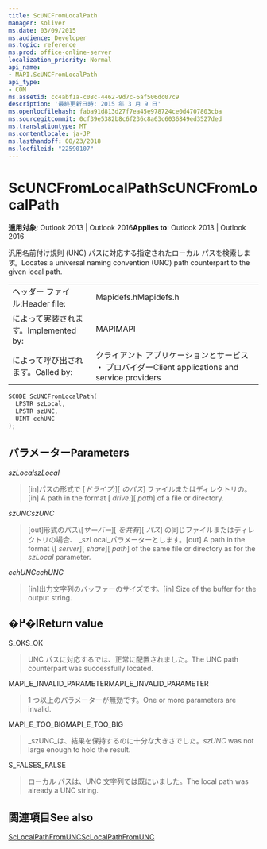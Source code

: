 ```yaml
---
title: ScUNCFromLocalPath
manager: soliver
ms.date: 03/09/2015
ms.audience: Developer
ms.topic: reference
ms.prod: office-online-server
localization_priority: Normal
api_name:
- MAPI.ScUNCFromLocalPath
api_type:
- COM
ms.assetid: cc4abf1a-c08c-4462-9d7c-6af506dc07c9
description: '最終更新日時: 2015 年 3 月 9 日'
ms.openlocfilehash: faba91d813d27f7ea45e978724ce0d4707803cba
ms.sourcegitcommit: 0cf39e5382b8c6f236c8a63c6036849ed3527ded
ms.translationtype: MT
ms.contentlocale: ja-JP
ms.lasthandoff: 08/23/2018
ms.locfileid: "22590107"
---
```

# <a name="scuncfromlocalpath"></a><span data-ttu-id="cf04d-103">ScUNCFromLocalPath</span><span class="sxs-lookup"><span data-stu-id="cf04d-103">ScUNCFromLocalPath</span></span>

  
  
<span data-ttu-id="cf04d-104">**適用対象**: Outlook 2013 | Outlook 2016</span><span class="sxs-lookup"><span data-stu-id="cf04d-104">**Applies to**: Outlook 2013 | Outlook 2016</span></span> 
  
<span data-ttu-id="cf04d-105">汎用名前付け規則 (UNC) パスに対応する指定されたローカル パスを検索します。</span><span class="sxs-lookup"><span data-stu-id="cf04d-105">Locates a universal naming convention (UNC) path counterpart to the given local path.</span></span>
  
|||
|:-----|:-----|
|<span data-ttu-id="cf04d-106">ヘッダー ファイル:</span><span class="sxs-lookup"><span data-stu-id="cf04d-106">Header file:</span></span>  <br/> |<span data-ttu-id="cf04d-107">Mapidefs.h</span><span class="sxs-lookup"><span data-stu-id="cf04d-107">Mapidefs.h</span></span>  <br/> |
|<span data-ttu-id="cf04d-108">によって実装されます。</span><span class="sxs-lookup"><span data-stu-id="cf04d-108">Implemented by:</span></span>  <br/> |<span data-ttu-id="cf04d-109">MAPI</span><span class="sxs-lookup"><span data-stu-id="cf04d-109">MAPI</span></span>  <br/> |
|<span data-ttu-id="cf04d-110">によって呼び出されます。</span><span class="sxs-lookup"><span data-stu-id="cf04d-110">Called by:</span></span>  <br/> |<span data-ttu-id="cf04d-111">クライアント アプリケーションとサービス ・ プロバイダー</span><span class="sxs-lookup"><span data-stu-id="cf04d-111">Client applications and service providers</span></span>  <br/> |
   
```cpp
SCODE ScUNCFromLocalPath(
  LPSTR szLocal,
  LPSTR szUNC,
  UINT cchUNC
);
```

## <a name="parameters"></a><span data-ttu-id="cf04d-112">パラメーター</span><span class="sxs-lookup"><span data-stu-id="cf04d-112">Parameters</span></span>

 <span data-ttu-id="cf04d-113">_szLocal_</span><span class="sxs-lookup"><span data-stu-id="cf04d-113">_szLocal_</span></span>
  
> <span data-ttu-id="cf04d-114">[in]パスの形式で [_ドライブ:_]\[ _のパス_] ファイルまたはディレクトリの。</span><span class="sxs-lookup"><span data-stu-id="cf04d-114">[in] A path in the format [ _drive:_]\[ _path_] of a file or directory.</span></span>
    
 <span data-ttu-id="cf04d-115">_szUNC_</span><span class="sxs-lookup"><span data-stu-id="cf04d-115">_szUNC_</span></span>
  
> <span data-ttu-id="cf04d-116">[out]形式のパス\\[_サーバー_]\[ _を共有_]\[ _パス_] の同じファイルまたはディレクトリの場合、 _szLocal_パラメーターとします。</span><span class="sxs-lookup"><span data-stu-id="cf04d-116">[out] A path in the format \\[ _server_]\[ _share_]\[ _path_] of the same file or directory as for the  _szLocal_ parameter.</span></span> 
    
 <span data-ttu-id="cf04d-117">_cchUNC_</span><span class="sxs-lookup"><span data-stu-id="cf04d-117">_cchUNC_</span></span>
  
> <span data-ttu-id="cf04d-118">[in]出力文字列のバッファーのサイズです。</span><span class="sxs-lookup"><span data-stu-id="cf04d-118">[in] Size of the buffer for the output string.</span></span>
    
## <a name="return-value"></a><span data-ttu-id="cf04d-119">�߂�l</span><span class="sxs-lookup"><span data-stu-id="cf04d-119">Return value</span></span>

<span data-ttu-id="cf04d-120">S_OK</span><span class="sxs-lookup"><span data-stu-id="cf04d-120">S_OK</span></span>
  
> <span data-ttu-id="cf04d-121">UNC パスに対応するでは、正常に配置されました。</span><span class="sxs-lookup"><span data-stu-id="cf04d-121">The UNC path counterpart was successfully located.</span></span>
    
<span data-ttu-id="cf04d-122">MAPI_E_INVALID_PARAMETER</span><span class="sxs-lookup"><span data-stu-id="cf04d-122">MAPI_E_INVALID_PARAMETER</span></span>
  
> <span data-ttu-id="cf04d-123">1 つ以上のパラメーターが無効です。</span><span class="sxs-lookup"><span data-stu-id="cf04d-123">One or more parameters are invalid.</span></span>
    
<span data-ttu-id="cf04d-124">MAPI_E_TOO_BIG</span><span class="sxs-lookup"><span data-stu-id="cf04d-124">MAPI_E_TOO_BIG</span></span>
  
>  <span data-ttu-id="cf04d-125">_szUNC_は、結果を保持するのに十分な大きさでした。</span><span class="sxs-lookup"><span data-stu-id="cf04d-125">_szUNC_ was not large enough to hold the result.</span></span> 
    
<span data-ttu-id="cf04d-126">S_FALSE</span><span class="sxs-lookup"><span data-stu-id="cf04d-126">S_FALSE</span></span>
  
> <span data-ttu-id="cf04d-127">ローカル パスは、UNC 文字列では既にいました。</span><span class="sxs-lookup"><span data-stu-id="cf04d-127">The local path was already a UNC string.</span></span>
    
## <a name="see-also"></a><span data-ttu-id="cf04d-128">関連項目</span><span class="sxs-lookup"><span data-stu-id="cf04d-128">See also</span></span>



[<span data-ttu-id="cf04d-129">ScLocalPathFromUNC</span><span class="sxs-lookup"><span data-stu-id="cf04d-129">ScLocalPathFromUNC</span></span>](sclocalpathfromunc.md)

